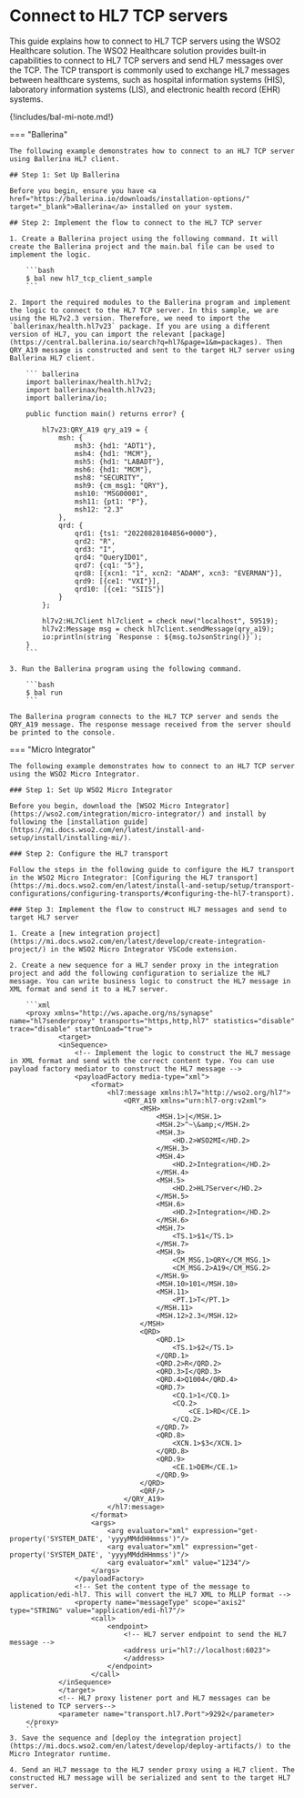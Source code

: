 # Connect to HL7 TCP servers

This guide explains how to connect to HL7 TCP servers using the WSO2 Healthcare solution. The WSO2 Healthcare solution provides built-in capabilities to connect to HL7 TCP servers and send HL7 messages over the TCP. The TCP transport is commonly used to exchange HL7 messages between healthcare systems, such as hospital information systems (HIS), laboratory information systems (LIS), and electronic health record (EHR) systems.

{!includes/bal-mi-note.md!}

=== "Ballerina"

    The following example demonstrates how to connect to an HL7 TCP server using Ballerina HL7 client. 

    ## Step 1: Set Up Ballerina

    Before you begin, ensure you have <a href="https://ballerina.io/downloads/installation-options/" target="_blank">Ballerina</a> installed on your system.
    
    ## Step 2: Implement the flow to connect to the HL7 TCP server

    1. Create a Ballerina project using the following command. It will create the Ballerina project and the main.bal file can be used to implement the logic.
    
        ```bash
        $ bal new hl7_tcp_client_sample
        ```

    2. Import the required modules to the Ballerina program and implement the logic to connect to the HL7 TCP server. In this sample, we are using the HL7v2.3 version. Therefore, we need to import the `ballerinax/health.hl7v23` package. If you are using a different version of HL7, you can import the relevant [package](https://central.ballerina.io/search?q=hl7&page=1&m=packages). Then QRY_A19 message is constructed and sent to the target HL7 server using Ballerina HL7 client. 

        ``` ballerina
        import ballerinax/health.hl7v2;
        import ballerinax/health.hl7v23;
        import ballerina/io;

        public function main() returns error? {

            hl7v23:QRY_A19 qry_a19 = {
                msh: {
                    msh3: {hd1: "ADT1"},
                    msh4: {hd1: "MCM"},
                    msh5: {hd1: "LABADT"},
                    msh6: {hd1: "MCM"},
                    msh8: "SECURITY",
                    msh9: {cm_msg1: "QRY"},
                    msh10: "MSG00001",
                    msh11: {pt1: "P"},
                    msh12: "2.3"
                },
                qrd: {
                    qrd1: {ts1: "20220828104856+0000"},
                    qrd2: "R",
                    qrd3: "I",
                    qrd4: "QueryID01",
                    qrd7: {cq1: "5"},
                    qrd8: [{xcn1: "1", xcn2: "ADAM", xcn3: "EVERMAN"}],
                    qrd9: [{ce1: "VXI"}],
                    qrd10: [{ce1: "SIIS"}]    
                }
            };

            hl7v2:HL7Client hl7client = check new("localhost", 59519);
            hl7v2:Message msg = check hl7client.sendMessage(qry_a19);
            io:println(string `Response : ${msg.toJsonString()}`);
        }
        ```

    3. Run the Ballerina program using the following command.

        ```bash
        $ bal run
        ```

    The Ballerina program connects to the HL7 TCP server and sends the QRY_A19 message. The response message received from the server should be printed to the console.

=== "Micro Integrator"

    The following example demonstrates how to connect to an HL7 TCP server using the WSO2 Micro Integrator.

    ### Step 1: Set Up WSO2 Micro Integrator

    Before you begin, download the [WSO2 Micro Integrator](https://wso2.com/integration/micro-integrator/) and install by following the [installation guide](https://mi.docs.wso2.com/en/latest/install-and-setup/install/installing-mi/).

    ### Step 2: Configure the HL7 transport

    Follow the steps in the following guide to configure the HL7 transport in the WSO2 Micro Integrator: [Configuring the HL7 transport](https://mi.docs.wso2.com/en/latest/install-and-setup/setup/transport-configurations/configuring-transports/#configuring-the-hl7-transport).

    ### Step 3: Implement the flow to construct HL7 messages and send to target HL7 server

    1. Create a [new integration project](https://mi.docs.wso2.com/en/latest/develop/create-integration-project/) in the WSO2 Micro Integrator VSCode extension.

    2. Create a new sequence for a HL7 sender proxy in the integration project and add the following configuration to serialize the HL7 message. You can write business logic to construct the HL7 message in XML format and send it to a HL7 server.

        ```xml
        <proxy xmlns="http://ws.apache.org/ns/synapse" name="hl7senderproxy" transports="https,http,hl7" statistics="disable" trace="disable" startOnLoad="true">
                <target>
                <inSequence>
                    <!-- Implement the logic to construct the HL7 message in XML format and send with the correct content type. You can use payload factory mediator to construct the HL7 message -->
                    <payloadFactory media-type="xml">
                        <format>
                            <hl7:message xmlns:hl7="http://wso2.org/hl7">
                                <QRY_A19 xmlns="urn:hl7-org:v2xml">
                                    <MSH>
                                        <MSH.1>|</MSH.1>
                                        <MSH.2>^~\&amp;</MSH.2>
                                        <MSH.3>
                                            <HD.2>WSO2MI</HD.2>
                                        </MSH.3>
                                        <MSH.4>
                                            <HD.2>Integration</HD.2>
                                        </MSH.4>
                                        <MSH.5>
                                            <HD.2>HL7Server</HD.2>
                                        </MSH.5>
                                        <MSH.6>
                                            <HD.2>Integration</HD.2>
                                        </MSH.6>
                                        <MSH.7>
                                            <TS.1>$1</TS.1>
                                        </MSH.7>
                                        <MSH.9>
                                            <CM_MSG.1>QRY</CM_MSG.1>
                                            <CM_MSG.2>A19</CM_MSG.2>
                                        </MSH.9>
                                        <MSH.10>101</MSH.10>
                                        <MSH.11>
                                            <PT.1>T</PT.1>
                                        </MSH.11>
                                        <MSH.12>2.3</MSH.12>
                                    </MSH>
                                    <QRD>
                                        <QRD.1>
                                            <TS.1>$2</TS.1>
                                        </QRD.1>
                                        <QRD.2>R</QRD.2>
                                        <QRD.3>I</QRD.3>
                                        <QRD.4>Q1004</QRD.4>
                                        <QRD.7>
                                            <CQ.1>1</CQ.1>
                                            <CQ.2>
                                                <CE.1>RD</CE.1>
                                            </CQ.2>
                                        </QRD.7>
                                        <QRD.8>
                                            <XCN.1>$3</XCN.1>
                                        </QRD.8>
                                        <QRD.9>
                                            <CE.1>DEM</CE.1>
                                        </QRD.9>
                                    </QRD>
                                    <QRF/>
                                </QRY_A19>
                            </hl7:message>
                        </format>
                        <args>
                            <arg evaluator="xml" expression="get-property('SYSTEM_DATE', 'yyyyMMddHHmmss')"/>
                            <arg evaluator="xml" expression="get-property('SYSTEM_DATE', 'yyyyMMddHHmmss')"/>
                            <arg evaluator="xml" value="1234"/>
                        </args>
                    </payloadFactory>
                    <!-- Set the content type of the message to application/edi-hl7. This will convert the HL7 XML to MLLP format -->
                    <property name="messageType" scope="axis2" type="STRING" value="application/edi-hl7"/>
                        <call>
                            <endpoint>
                                <!-- HL7 server endpoint to send the HL7 message -->
                                <address uri="hl7://localhost:6023">
                                </address>
                            </endpoint>
                        </call>
                </inSequence>
                </target>
                <!-- HL7 proxy listener port and HL7 messages can be listened to TCP servers-->
                <parameter name="transport.hl7.Port">9292</parameter>
        </proxy>
        ```
    3. Save the sequence and [deploy the integration project](https://mi.docs.wso2.com/en/latest/develop/deploy-artifacts/) to the Micro Integrator runtime.

    4. Send an HL7 message to the HL7 sender proxy using a HL7 client. The constructed HL7 message will be serialized and sent to the target HL7 server.
    